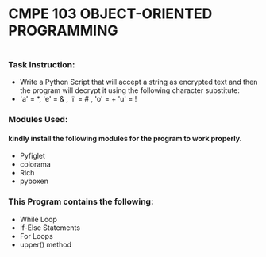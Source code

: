 # CMPE 103 OBJECT-ORIENTED PROGRAMMING
```LAB EXERCISE No 1 – DECRYPTOR
```

### Task Instruction:
* Write a Python Script that will accept a string as encrypted text and then the program will decrypt it using the following character substitute: 
* 'a' = *, 'e' = & , 'i' = # , 'o' = + 'u' = !

### Modules Used:
#### kindly install the following modules for the program to work properly.
* Pyfiglet
* colorama
* Rich
* pyboxen

### This Program contains the following:
* While Loop
* If-Else Statements
* For Loops
* upper() method
